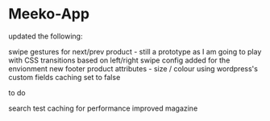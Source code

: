 # Meeko-App

updated the following:

swipe gestures for next/prev product - still a prototype as I am going to play with CSS transitions based on left/right swipe
config added for the envionment
new footer
product attributes - size / colour using wordpress's custom fields
caching set to false


to do

search
test caching for performance
improved magazine
